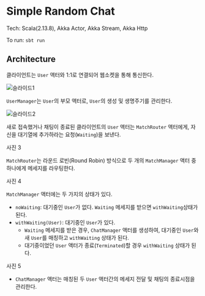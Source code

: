 # Simple Random Chat

Tech: Scala(2.13.8), Akka Actor, Akka Stream, Akka Http

To run: `sbt run`

## Architecture

클라이언트는 `User` 액터와 1:1로 연결되어 웹소켓을 통해 통신한다.

![슬라이드1](https://user-images.githubusercontent.com/95765721/164449004-cadb53db-308c-47c8-a162-8cd506cce93a.JPG)

`UserManager`는 `User`의 부모 액터로, `User`의 생성 및 생명주기를 관리한다.

![슬라이드2](https://user-images.githubusercontent.com/95765721/164450171-591cab63-3fbd-4b1b-844e-760de52ddfd8.JPG)

새로 접속했거나 채팅이 종료된 클라이언트의 `User` 액터는 `MatchRouter` 액터에게, 자신을 대기열에 추가하라는 요청(`Waiting`)을 보낸다.

사진 3

`MatchRouter`는 라운드 로빈(Round Robin) 방식으로 두 개의 `MatchManager` 액터 중 하나에게 메세지를 라우팅한다.

사진 4

`MatchManager` 액터에는 두 가지의 상태가 있다.

- `noWaiting`: 대기중인 `User`가 없다. `Waiting` 메세지를 받으면 `withWaiting`상태가 된다.
- `withWaiting(User)`: 대기중인 `User`가 있다.
    - `Waiting` 메세지를 받은 경우, `ChatManager` 액터를 생성하여, 대기중인 `User`와 새 `User`를 매칭하고 `withWaiting` 상태가 된다.
    - 대기중이었던 `User` 액터가 종료(`Terminated`)할 경우 `withWaiting` 상태가 된다. 

사진 5

- `ChatManager` 액터는 매칭된 두 `User` 액터간의 메세지 전달 및 채팅의 종료시점을 관리한다.




